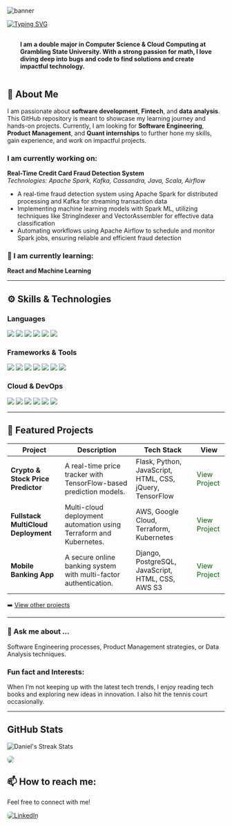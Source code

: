 ![banner](https://github.com/DanielOsuoha/DanielOsuoha/assets/122853068/df16838b-278b-49bc-96de-6e0c58cbe59a)

[![Typing SVG](https://readme-typing-svg.demolab.com?font=Fira+Code&weight=700&size=36&duration=4999&pause=1300&color=C9E3F4&background=000000&center=true&vCenter=true&width=1038&height=85&lines=Hi%2C+I+am+Daniel+Osuoha+%F0%9F%91%8B%F0%9F%8F%BD)](https://git.io/typing-svg)


<h4 align="left" style="padding: 15px; margin: 15px;">I am a double major in Computer Science & Cloud Computing at Grambling State University. With a strong passion for math, I love diving deep into bugs and code to find solutions and create impactful technology. </h3>


## 🔭 About Me
I am passionate about **software development**, **Fintech**, and **data analysis**. This GitHub repository is meant to showcase my learning journey and hands-on projects. Currently, I am looking for **Software Engineering**, **Product Management**, and **Quant internships** to further hone my skills, gain experience, and work on impactful projects.

### I am currently working on:
**Real-Time Credit Card Fraud Detection System**  
*Technologies: Apache Spark, Kafka, Cassandra, Java, Scala, Airflow*  
- A real-time fraud detection system using Apache Spark for distributed processing and Kafka for streaming transaction data
- Implementing machine learning models with Spark ML, utilizing techniques like StringIndexer and VectorAssembler for effective data classification
- Automating workflows using Apache Airflow to schedule and monitor Spark jobs, ensuring reliable and efficient fraud detection

### 🌱 I am currently learning:
**React and Machine Learning**

---

## ⚙️ Skills & Technologies

### Languages

<p align="left">
  <img src="https://img.shields.io/badge/Python-3776AB?style=for-the-badge&logo=python&logoColor=white" />
  <img src="https://img.shields.io/badge/Java-ED8B00?style=for-the-badge&logo=java&logoColor=white" />
  <img src="https://img.shields.io/badge/JavaScript-F7DF1E?style=for-the-badge&logo=javascript&logoColor=black" />
  <img src="https://img.shields.io/badge/SQL-336791?style=for-the-badge&logo=postgresql&logoColor=white" />
  <img src="https://img.shields.io/badge/Bash-4EAA25?style=for-the-badge&logo=gnu-bash&logoColor=white" />
  <img src="https://img.shields.io/badge/Swift-FA7343?style=for-the-badge&logo=swift&logoColor=white" />
</p>

### Frameworks & Tools

<p align="left">
  <img src="https://img.shields.io/badge/Flask-000000?style=for-the-badge&logo=flask&logoColor=white" />
  <img src="https://img.shields.io/badge/Django-092E20?style=for-the-badge&logo=django&logoColor=white" />
  <img src="https://img.shields.io/badge/React-61DAFB?style=for-the-badge&logo=react&logoColor=black" />
  <img src="https://img.shields.io/badge/Node.js-339933?style=for-the-badge&logo=nodedotjs&logoColor=white" />
  <img src="https://img.shields.io/badge/Express-000000?style=for-the-badge&logo=express&logoColor=white" />
  <img src="https://img.shields.io/badge/Figma-F24E1E?style=for-the-badge&logo=figma&logoColor=white" />
  <img src="https://img.shields.io/badge/Postman-FF6C37?style=for-the-badge&logo=postman&logoColor=white" />
</p>


### Cloud & DevOps

<p align="left">
  <img src="https://img.shields.io/badge/AWS-FF9900?style=for-the-badge&logo=amazon-aws&logoColor=white" />
  <img src="https://img.shields.io/badge/Google_Cloud-4285F4?style=for-the-badge&logo=google-cloud&logoColor=white" />
  <img src="https://img.shields.io/badge/Docker-2496ED?style=for-the-badge&logo=docker&logoColor=white" />
  <img src="https://img.shields.io/badge/Kubernetes-326CE5?style=for-the-badge&logo=kubernetes&logoColor=white" />
  <img src="https://img.shields.io/badge/Terraform-623CE4?style=for-the-badge&logo=terraform&logoColor=white" />
  <img src="https://img.shields.io/badge/Ansible-EE0000?style=for-the-badge&logo=ansible&logoColor=white" />
</p>

---
## 💼 Featured Projects

 Project | Description | Tech Stack | View |
---------|-------------|------------|------|
 **Crypto & Stock Price Predictor** | A real-time price tracker with TensorFlow-based prediction models. | Flask, Python, JavaScript, HTML, CSS, jQuery, TensorFlow | <a href="https://github.com/DanielOsuoha/Stock-Price-Tracker" style="text-decoration: none; color: darkgreen;">View Project</a> |
 **Fullstack MultiCloud Deployment** | Multi-cloud deployment automation using Terraform and Kubernetes. | AWS, Google Cloud, Terraform, Kubernetes | <a href="https://github.com/DanielOsuoha/multi-cloud-deployment" style="text-decoration: none; color: darkgreen;">View Project</a> |
 **Mobile Banking App** | A secure online banking system with multi-factor authentication. | Django, PostgreSQL, JavaScript, HTML, CSS, AWS S3|    <a href="https://github.com/DanielOsuoha/Banking-App" style="text-decoration: none; color: darkgreen;">View Project</a> |

➡️ [View other projects](https://github.com/DanielOsuoha?tab=repositories)

---

### 💬 Ask me about ...
Software Engineering processes, Product Management strategies, or Data Analysis techniques.


### Fun fact and Interests:
When I’m not keeping up with the latest tech trends, I enjoy reading tech books and exploring new ideas in innovation. I also hit the tennis court occasionally.

---
## GitHub Stats

<!--
 <p align="left">
  <img src="https://github-readme-stats.vercel.app/api?username=DanielOsuoha&show_icons=true&theme=tokyonight" alt="Daniel's GitHub Stats" />
</p> 
-->

<p align="left">
  <img src="https://github-readme-streak-stats.herokuapp.com/?user=DanielOsuoha&theme=tokyonight" alt="Daniel's Streak Stats" />
</p>

<img src="https://komarev.com/ghpvc/?username=danielosuoha&color=1E90FF&style=for-the-badge&base=600" style="border-radius:6.5px;"/>

## 📫 How to reach me:
Feel free to connect with me!
<p align="left">
  <a href="https://www.linkedin.com/in/danielosuoha/" target="_blank">
    <img src="https://img.shields.io/badge/LinkedIn-0A66C2?style=for-the-badge&logo=linkedin&logoColor=white" alt="LinkedIn" style="border-radius: 7px;" />
  </a>
</p>
